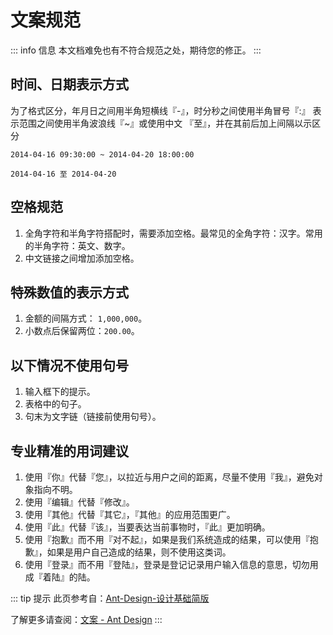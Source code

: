 # 文案规范

::: info 信息
本文档难免也有不符合规范之处，期待您的修正。
:::

## 时间、日期表示方式

为了格式区分，年月日之间用半角短横线『-』，时分秒之间使用半角冒号『:』 表示范围之间使用半角波浪线『~』或使用中文 『至』，并在其前后加上间隔以示区分

`2014-04-16 09:30:00 ~ 2014-04-20 18:00:00`

`2014-04-16 至 2014-04-20`

## 空格规范

1. 全角字符和半角字符搭配时，需要添加空格。最常见的全角字符：汉字。常用的半角字符：英文、数字。
2. 中文链接之间增加添加空格。

## 特殊数值的表示方式

1. 金额的间隔方式： `1,000,000`。
2. 小数点后保留两位：`200.00`。

## 以下情况不使用句号

1. 输入框下的提示。
2. 表格中的句子。
3. 句末为文字链（链接前使用句号）。

## 专业精准的用词建议

1. 使用『你』代替『您』，以拉近与用户之间的距离，尽量不使用『我』，避免对象指向不明。
2. 使用『编辑』代替『修改』。
3. 使用『其他』代替『其它』，『其他』的应用范围更广。
4. 使用『此』代替『该』，当要表达当前事物时，『此』更加明确。
5. 使用『抱歉』而不用『对不起』，如果是我们系统造成的结果，可以使用『抱歉』，如果是用户自己造成的结果，则不使用这类词。
6. 使用『登录』而不用『登陆』，登录是登记记录用户输入信息的意思，切勿用成『着陆』的陆。

::: tip 提示
此页参考自：[Ant-Design-设计基础简版](https://github.com/ant-design/ant-design/wiki/Ant-Design-%E8%AE%BE%E8%AE%A1%E5%9F%BA%E7%A1%80%E7%AE%80%E7%89%88)

了解更多请查阅：[文案 - Ant Design](https://ant-design.antgroup.com/docs/spec/copywriting-cn)
:::
